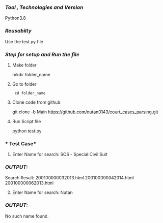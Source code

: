 ### *Tool , Technologies and Version*

Python3.8

### *Reusabilty*
Use the test.py file

### *Step for setup and Run the file*

1. Make folder
	
	mkdir folder_name

2. Go to folder
	
		cd folder_name
2. Clone code from github 

	git clone -b Main https://github.com/nutan0143/court_cases_parsing.git

3. Run Script file

	python test.py


### * Test Case*

1. Enter Name for search: SCS - Special Civil Suit

### *OUTPUT:*

Search Result:
200100000032013.html
200100000042014.html
200100000062013.html

2. Enter Name for search: Nutan


### *OUTPUT:*

No such name found.